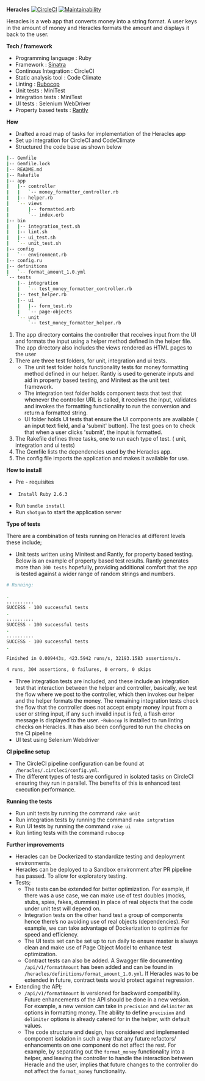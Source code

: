 **Heracles** 
[![CircleCI](https://circleci.com/gh/skambo/heracles/tree/master.svg?style=svg)](https://circleci.com/gh/skambo/heracles/tree/master)
[![Maintainability](https://api.codeclimate.com/v1/badges/52b71c66875df2dbfd4e/maintainability)](https://codeclimate.com/github/skambo/heracles/maintainability)


Heracles is a web app that converts money into a string format. A user keys in the amount of money  and Heracles formats the amount and displays it back to the user.
 
**Tech / framework** 
- Programming language : Ruby 
- Framework : [Sinatra](http://sinatrarb.com/) 
- Continous Integration : CircleCI
- Static analysis tool : Code Climate 
- Linting : [Rubocop](https://rubocop.readthedocs.io/en/stable/)
- Unit tests : MiniTest
- Integration tests : MiniTest
- UI tests : Selenium WebDriver
- Property based tests : [Rantly](https://github.com/hayeah/rantly)


**How**
 - Drafted a road map of tasks for implementation of the Heracles app
 - Set up integration for CircleCI and CodeClimate
 - Structured the code base as shown below
    
  ```bash
  |-- Gemfile
  |-- Gemfile.lock
  |-- README.md
  |-- Rakefile
  |-- app
  |   |-- controller
  |   |   `-- money_formatter_controller.rb
  |   |-- helper.rb
  |   `-- views
  |       |-- formatted.erb
  |       `-- index.erb
  |-- bin
  |   |-- integration_test.sh
  |   |-- lint.sh
  |   |-- ui_test.sh
  |   `-- unit_test.sh
  |-- config
  |   `-- environment.rb
  |-- config.ru
  |-- definitions
  |   `-- format_amount_1.0.yml
  `-- tests
      |-- integration
      |   `-- test_money_formatter_controller.rb
      |-- test_helper.rb
      |-- ui
      |   |-- form_test.rb
      |   `-- page-objects
      `-- unit
          `-- test_money_formatter_helper.rb
  ```
   1. The app directory contains the controller that receives input from the UI and formats the input using a helper 
      method defined in the helper file. 
      The app directory also includes the views rendered as HTML pages to the user 
   2. There are three test folders, for unit, integration and ui tests. 
       - The unit test folder holds functionality tests for money formatting method defined in our helper. 
       Rantly is used to generate inputs and aid in property based testing, and Minitest as the unit test framework.
       - The integration test folder holds component tests that test that whenever the controller URL is called, it receives the input, 
       validates and invokes the formatting functionality to run the conversion and return a formatted string.
       - UI folder holds UI tests that ensure the UI components are available ( an input text field, and a 'submit' button).
        The test goes on to check that when a user clicks 'submit', the input is formatted. 
   3. The Rakefile defines three tasks, one to run each type of test. ( unit, integration and ui tests)
   4. The Gemfile lists the dependencies used by the Heracles app. 
   5. The config file imports the application and makes it available for use.
    
 
**How to install**
 - Pre - requisites 
 -      Install Ruby 2.6.3
 - Run `bundle install`
 - Run `shotgun` to start the application server
 

**Type of tests**

There are a combination of tests running on Heracles at different levels these include;
 - Unit tests written using Minitest and Rantly, for property based testing. Below is an example of property based test results. 
 Rantly generates more than `300 tests` hopefully, providing additional comfort that the app is tested against a wider range of random strings and numbers.
 ```bash
# Running:

.
..........
SUCCESS - 100 successful tests
.
..........
SUCCESS - 100 successful tests
.
..........
SUCCESS - 100 successful tests
.

Finished in 0.009443s, 423.5942 runs/s, 32193.1583 assertions/s.

4 runs, 304 assertions, 0 failures, 0 errors, 0 skips

 ```
 
 - Three integration tests are included, and these include an integration test that interaction between the helper and controller, 
  basically, we test the flow where we post to the controller, which then invokes our helper and the helper formats the money. 
  The remaining integration tests check the flow that the controller does not accept empty money input from a user or string input, 
  if any such invalid input is fed, a flash error message is displayed to the user.
 -`Rubocop` is installed to run linting checks on Heracles. It has also been configured to run the checks on the CI pipeline
 - UI test using Selenium Webdriver

**CI pipeline setup**
- The CircleCI pipeline configuration can be found at `/heracles/.circleci/config.yml`. 
- The different types of tests are configured in isolated tasks on CircleCI ensuring they run in parallel. The benefits of
  this is enhanced test execution performance. 


**Running the tests**
 - Run unit tests by running the command `rake unit` 
 - Run integration tests by running the command `rake intgration` 
 - Run UI tests by running the command `rake ui`
 - Run linting tests with the command `rubocop`

**Further improvements**
 - Heracles can be Dockerized to standardize testing and deployment environments. 
 - Heracles can be deployed to a Sandbox environment after PR pipeline has passed. To allow for exploratory testing.
 - Tests; 
    - The tests can be extended for better optimization. For example, if there was a use case, we can make use of test doubles 
    (mocks, stubs, spies, fakes, dummies) in place of real objects that the code under unit test will depend on.
    - Integration tests on the other hand test a group of components hence there’s no avoiding use of real objects (dependencies). 
    For example, we can take advantage of Dockerization to optimize for speed and efficiency. 
    - The UI tests set can be set up to run daily to ensure master is always clean and make use of Page Object Model to enhance test optimization.
    - Contract tests can also be added. A Swagger file documenting `/api/v1/formatAmount` has been added and can be found in 
    `/heracles/definitions/format_amount_1.0.yml`. If Heracles was to be extended in future, contract tests would protect against
    regression. 
 - Extending the API; 
    - `/api/v1/formatAmount` is versioned for backward compatibility. Future enhancements of the API should be done in a
    new version. For example, a new version can take in `precision` and `delimiter` as options in formatting money. The ability 
    to define `precision` and `delimiter` options is already catered for in the helper, with default values. 
    - The code structure and design, has considered and implemented component isolation in such a way that any future refactors/
    enhancements on one component do not affect the rest. For example, by separating out the `format_money` functionality into a
    helper, and leaving the controller to handle the interaction between Heracle and the user, implies that future changes to the
    controller do not affect the `format_money` functionality.
     

